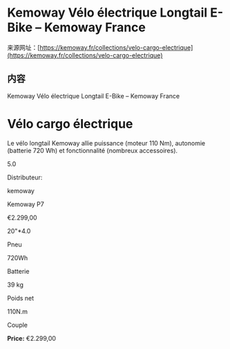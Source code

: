 # Kemoway Vélo électrique Longtail E-Bike – Kemoway France

来源网址：[https://kemoway.fr/collections/velo-cargo-electrique](https://kemoway.fr/collections/velo-cargo-electrique)

## 内容

<link rel="stylesheet" href="/kmy/assets/css/markdown.css">

Kemoway Vélo électrique Longtail E-Bike – Kemoway France

# Vélo cargo électrique

Le vélo longtail Kemoway allie puissance (moteur 110 Nm), autonomie (batterie 720 Wh) et fonctionnalité (nombreux accessoires).

5.0

Distributeur:

kemoway

Kemoway P7

€2.299,00

20"*4.0

Pneu

720Wh

Batterie

39 kg

Poids net

110N.m

Couple

**Price:** €2.299,00
